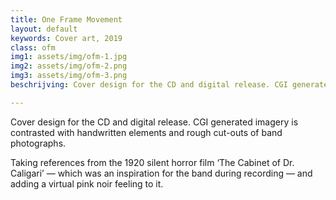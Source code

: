 ```yaml
---
title: One Frame Movement
layout: default
keywords: Cover art, 2019
class: ofm
img1: assets/img/ofm-1.jpg
img2: assets/img/ofm-2.png
img3: assets/img/ofm-3.png
beschrijving: Cover design for the CD and digital release. CGI generated imagery is contrasted with handwritten elements and rough cut-outs of band photographs.

---
```


Cover design for the CD and digital release. CGI generated imagery is contrasted with handwritten elements and rough cut-outs of band photographs.

Taking references from the 1920 silent horror film ‘The Cabinet of Dr. Caligari’ — which was an inspiration for the band during recording — and adding a virtual pink noir feeling to it.

